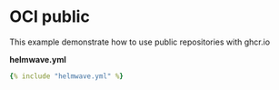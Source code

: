 # OCI public

This example demonstrate how to use public repositories with ghcr.io


**helmwave.yml**

```yaml
{% include "helmwave.yml" %}
```
